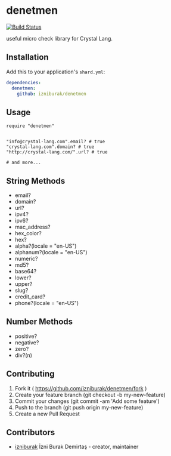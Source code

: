 # denetmen

[![Build Status](https://travis-ci.org/izniburak/denetmen.svg?branch=master)](https://travis-ci.org/izniburak/denetmen)

useful micro check library for Crystal Lang.

## Installation


Add this to your application's `shard.yml`:

```yaml
dependencies:
  denetmen:
    github: izniburak/denetmen
```


## Usage


```crystal
require "denetmen"


"info@crystal-lang.com".email? # true
"crystal-lang.com".domain? # true
"http://crystal-lang.com/".url? # true

# and more...

```

## String Methods

- email?
- domain?
- url?
- ipv4?
- ipv6?
- mac_address?
- hex_color?
- hex?
- alpha?(locale = "en-US")
- alphanum?(locale = "en-US")
- numeric?
- md5?
- base64?
- lower?
- upper?
- slug?
- credit_card?
- phone?(locale = "en-US")


## Number Methods

- positive?
- negative?
- zero?
- div?(n)


## Contributing

1. Fork it ( https://github.com/izniburak/denetmen/fork )
2. Create your feature branch (git checkout -b my-new-feature)
3. Commit your changes (git commit -am 'Add some feature')
4. Push to the branch (git push origin my-new-feature)
5. Create a new Pull Request

## Contributors

- [izniburak](https://github.com/izniburak) İzni Burak Demirtaş - creator, maintainer
